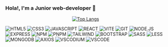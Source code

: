 ### Hola!, I'm a Junior web-developer 👋
<div align="center">
  
[![Top Langs](https://github-readme-stats.vercel.app/api/top-langs/?username=jdmxcr&layout=donut&theme=vue)](https://github.com/jdmxcr)
</div>

![HTML5](https://img.shields.io/badge/html5-%23E34F26.svg?style=for-the-badge&logo=html5&logoColor=white)
![CSS3](https://img.shields.io/badge/css3-%231572B6?style=for-the-badge&logo=css3)
![JAVASCRIPT](https://img.shields.io/badge/javascript-%23F7DF1E?style=for-the-badge&logo=javascript&logoColor=%23000000)
![REACT](https://img.shields.io/badge/react-%2361DAFB?style=for-the-badge&logo=react&logoColor=%23000000)
![VITE](https://img.shields.io/badge/vite-%23646CFF?style=for-the-badge&logo=vite&logoColor=%23ffffff)
![GIT](https://img.shields.io/badge/git-%23F05032?style=for-the-badge&logo=git&logoColor=%23ffffff)
![NODE.JS](https://img.shields.io/badge/node.js-%23339933?style=for-the-badge&logo=nodedotjs&logoColor=%23ffffff)
![EXPRESS](https://img.shields.io/badge/express-%23000000?style=for-the-badge&logo=express&logoColor=%23ffffff)
![NPM](https://img.shields.io/badge/npm-%23CB3837?style=for-the-badge&logo=npm&logoColor=%23ffffff)
![PNPM](https://img.shields.io/badge/pnpm-%23F69220?style=for-the-badge&logo=pnpm&logoColor=%23ffffff)
![TAILWIND](https://img.shields.io/badge/tailwindcss-%2306B6D4?style=for-the-badge&logo=tailwindcss&logoColor=%23ffffff)
![BOOTSTRAP](https://img.shields.io/badge/bootstrap-%238511FA.svg?style=for-the-badge&logo=bootstrap&logoColor=white)
![SASS](https://img.shields.io/badge/sass-%23CC6699?style=for-the-badge&logo=sass&logoColor=%23ffffff)
![LESS](https://img.shields.io/badge/less-%231D365D?style=for-the-badge&logo=less&logoColor=%23ffffff)
![MONGODB](https://img.shields.io/badge/MongoDB-%234ea94b.svg?style=for-the-badge&logo=mongodb&logoColor=white)
![AXIOS](https://img.shields.io/badge/axios-%235A29E4?style=for-the-badge&logo=axios&logoColor=%23ffffff)
![VSCODIUM](https://img.shields.io/badge/vscodium-%232F80ED?style=for-the-badge&logo=vscodium&logoColor=%23ffffff)
![VSCODE](https://img.shields.io/badge/visualstudiocode-%23007ACC?style=for-the-badge&logo=visualstudiocode&logoColor=%23ffffff)
